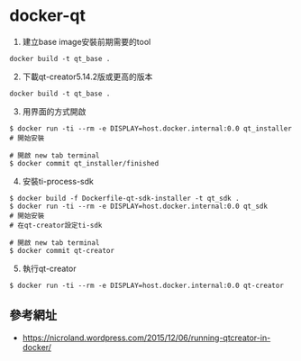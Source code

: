 # docker-qt

1. 建立base image安裝前期需要的tool
```
docker build -t qt_base .
```

2. 下載qt-creator5.14.2版或更高的版本
```
docker build -t qt_base .
```

3. 用界面的方式開啟
```
$ docker run -ti --rm -e DISPLAY=host.docker.internal:0.0 qt_installer
# 開始安裝

# 開啟 new tab terminal
$ docker commit qt_installer/finished
```

4. 安裝ti-process-sdk
```
$ docker build -f Dockerfile-qt-sdk-installer -t qt_sdk .
$ docker run -ti --rm -e DISPLAY=host.docker.internal:0.0 qt_sdk
# 開始安裝
# 在qt-creator設定ti-sdk

# 開啟 new tab terminal
$ docker commit qt-creator
```

5. 執行qt-creator
```
$ docker run -ti --rm -e DISPLAY=host.docker.internal:0.0 qt-creator
```

## 參考網址
* https://nicroland.wordpress.com/2015/12/06/running-qtcreator-in-docker/